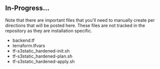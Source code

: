 In-Progress...
--

Note that there are important files that you'll need to manually create per directions that will be posted here. These files are not tracked in the repository as they are installation specific. 

* backend.tf
* terraform.tfvars
* tf-s3static_hardened-init.sh
* tf-s3static_hardened-plan.sh
* tf-s3static_hardened-apply.sh
